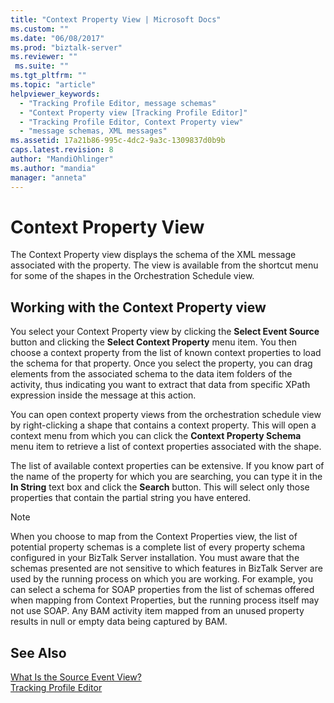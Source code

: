 ```yaml
---
title: "Context Property View | Microsoft Docs"
ms.custom: ""
ms.date: "06/08/2017"
ms.prod: "biztalk-server"
ms.reviewer: ""
 ms.suite: ""
ms.tgt_pltfrm: ""
ms.topic: "article"
helpviewer_keywords: 
  - "Tracking Profile Editor, message schemas"
  - "Context Property view [Tracking Profile Editor]"
  - "Tracking Profile Editor, Context Property view"
  - "message schemas, XML messages"
ms.assetid: 17a21b86-995c-4dc2-9a3c-1309837d0b9b
caps.latest.revision: 8
author: "MandiOhlinger"
ms.author: "mandia"
manager: "anneta"
---
```

# Context Property View
The Context Property view displays the schema of the XML message associated with the property. The view is available from the shortcut menu for some of the shapes in the Orchestration Schedule view.  
  
## Working with the Context Property view  
 You select your Context Property view by clicking the **Select Event Source** button and clicking the **Select Context Property** menu item. You then choose a context property from the list of known context properties to load the schema for that property. Once you select the property, you can drag elements from the associated schema to the data item folders of the activity, thus indicating you want to extract that data from specific XPath expression inside the message at this action.  
  
 You can open context property views from the orchestration schedule view by right-clicking a shape that contains a context property. This will open a context menu from which you can click the **Context Property Schema** menu item to retrieve a list of context properties associated with the shape.  
  
 The list of available context properties can be extensive. If you know part of the name of the property for which you are searching, you can type it in the **In String** text box and click the **Search** button. This will select only those properties that contain the partial string you have entered.  
  
> [!NOTE]
>  When you choose to map from the Context Properties view, the list of potential property schemas is a complete list of every property schema configured in your BizTalk Server installation.  You must aware that the schemas presented are not sensitive to which features in BizTalk Server are used by the running process on which you are working. For example, you can select a schema for SOAP properties from the list of schemas offered when mapping from Context Properties, but the running process itself may not use SOAP. Any BAM activity item mapped from an unused property results in null or empty data being captured by BAM.  
  
## See Also  
 [What Is the Source Event View?](../core/what-is-the-source-event-view.md)   
 [Tracking Profile Editor](../core/tracking-profile-editor.md)